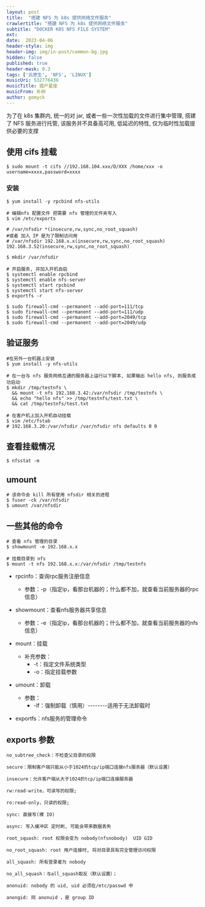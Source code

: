 ```yaml
---
layout: post
title:  "搭建 NFS 为 k8s 提供网络文件服务"
crawlertitle: "搭建 NFS 为 k8s 提供网络文件服务"
subtitle: "DOCKER K8S NFS FILE SYSTEM"
ext:
date:  2023-04-06
header-style: img
header-img: img/in-post/common-bg.jpg
hidden: false
published: true
header-mask: 0.3
tags: ['云原生', 'NFS', 'LINUX']
musicUri: 532776436
musicTitle: 猎户星座
musicFrom: 朴树
author: gomyck
---
```


为了在 k8s 集群内, 统一的对 jar, 或者一些一次性加载的文件进行集中管理, 搭建了 NFS 服务进行托管, 该服务并不具备高可用, 低延迟的特性, 仅为临时性加载提供必要的支撑

## 使用 cifs 挂载

```shell
$ sudo mount -t cifs //192.168.104.xxx/D/XXX /home/xxx -o username=xxxx,password=xxxx
```

### 安装
```shell
$ yum install -y rpcbind nfs-utils

# 编辑nfs 配置文件 把需要 nfs 管理的文件夹写入
$ vim /etc/exports

# /var/nfsdir *(insecure,rw,sync,no_root_squash)
#或者 加入 IP 是为了限制访问用
# /var/nfsdir 192.168.x.x(insecure,rw,sync,no_root_squash) 192.168.3.52(insecure,rw,sync,no_root_squash)

$ mkdir /var/nfsdir

# 开启服务, 并加入开机自启
$ systemctl enable rpcbind
$ systemctl enable nfs-server
$ systemctl start rpcbind
$ systemctl start nfs-server
$ exportfs -r

$ sudo firewall-cmd --permanent --add-port=111/tcp
$ sudo firewall-cmd --permanent --add-port=111/udp
$ sudo firewall-cmd --permanent --add-port=2049/tcp
$ sudo firewall-cmd --permanent --add-port=2049/udp

```

## 验证服务

```shell
#在另外一台机器上安装
$ yum install -y nfs-utils

# 在一台与 nfs 服务网络互通的服务器上运行以下脚本, 如果输出 hello nfs, 则服务成功启动
$ mkdir /tmp/testnfs \
  && mount -t nfs 192.168.3.42:/var/nfsdir /tmp/testnfs \
  && echo "hello nfs" >> /tmp/testnfs/test.txt \
  && cat /tmp/testnfs/test.txt

# 在客户机上加入开机自动挂载
$ vim /etc/fstab
# 192.168.3.20:/var/nfsdir /var/nfsdir nfs defaults 0 0
```

## 查看挂载情况

```text
$ nfsstat -m
```

## umount

```shell
# 该命令会 kill 所有使用 nfsdir 相关的进程
$ fuser -ck /var/nfsdir
$ umount /var/nfsdir
```

## 一些其他的命令

```shell
# 查看 nfs 管理的目录
$ showmount -e 192.168.x.x

# 挂载目录到 nfs
$ mount -t nfs 192.168.x.x:/var/nfsdir /tmp/testnfs
```

* rpcinfo：查询rpc服务注册信息
  * 参数：-p（指定ip，看那台机器的；什么都不加，就查看当前服务器的rpc信息）

* showmount：查看nfs服务器共享信息
  * 参数：-e（指定ip，看那台机器的；什么都不加，就查看当前服务器的nfs信息）

* mount：挂载
  * 补充参数：
    * -t：指定文件系统类型
    * -o：指定挂载参数

* umount：卸载
  * 参数：
    * -lf：强制卸载（慎用）--------适用于无法卸载时

* exportfs：nfs服务的管理命令

## exports 参数

```text
no_subtree_check：不检查父目录的权限

secure：限制客户端只能从小于1024的tcp/ip端口连接nfs服务器（默认设置）

insecure：允许客户端从大于1024的tcp/ip端口连接服务器

rw:read-write，可读写的权限;

ro:read-only，只读的权限;

sync: 直接写(裸 IO)

async: 写入缓冲区 定时刷, 可能会带来数据丢失

root_squash: root 权限会变为 nobody(nfsnobody)  UID GID

no_root_squash: root 用户连接时, 将对目录具有完全管理访问权限

all_squash: 所有登录者为 nobody

no_all_squash：与all_squash取反（默认设置）；

anonuid: nobody 的 uid, uid 必须在/etc/passwd 中

anongid: 同 anonuid ，是 group ID
```
